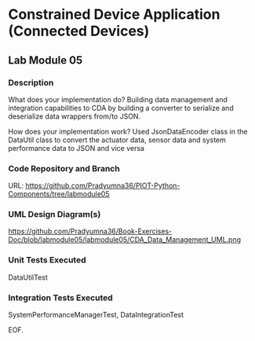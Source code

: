 # Constrained Device Application (Connected Devices)

## Lab Module 05

### Description
What does your implementation do? 
Building data management and integration capabilities to CDA by building a converter to serialize and
deserialize data wrappers from/to JSON.

How does your implementation work?
Used JsonDataEncoder class in the DataUtil class to convert the actuator data, sensor data and system performance data to JSON and vice versa

### Code Repository and Branch

URL: https://github.com/Pradyumna36/PIOT-Python-Components/tree/labmodule05

### UML Design Diagram(s)

https://github.com/Pradyumna36/Book-Exercises-Doc/blob/labmodule05/labmodule05/CDA_Data_Management_UML.png

### Unit Tests Executed

DataUtilTest

### Integration Tests Executed

SystemPerformanceManagerTest, DataIntegrationTest 

EOF.
